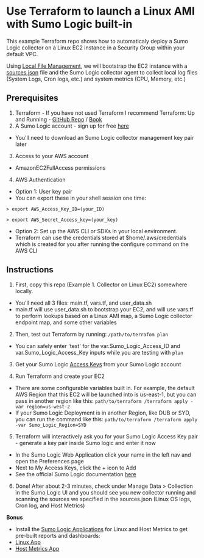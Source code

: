 # Use Terraform to launch a Linux AMI with Sumo Logic built-in

This example Terraform repo shows how to automaticaly deploy a Sumo Logic collector on a Linux EC2 instance in a Security Group within your default VPC.

Using [Local File Management](https://help.sumologic.com/Send-Data/Sources/03Use-JSON-to-Configure-Sources/Local-Configuration-File-Management
), we will bootstrap the EC2 instance with a [sources.json](https://help.sumologic.com/Send-Data/Sources/03Use-JSON-to-Configure-Sources) file and the Sumo Logic collector agent to collect local log files (System Logs, Cron logs, etc.) and system metrics (CPU, Memory, etc.)


## Prerequisites

1. Terraform - If you have not used Terraform I recommend Terraform: Up and Running - [GitHub Repo](https://github.com/brikis98/terraform-up-and-running-code) / [Book](http://www.terraformupandrunning.com/)
2. A Sumo Logic account - sign up for free [here](https://www.sumologic.com/signup-free/?utm_medium=sales+email)
- You'll need to download an Sumo Logic collector management key pair later
3. Access to your AWS account
  - AmazonEC2FullAccess permissions
4. AWS Authentication
- Option 1: User key pair
- You can export these in your shell session one time:

```> export AWS_Access_Key_ID=(your_ID)```

```> export AWS_Secret_Access_key=(your_key)```

- Option 2: Set up the AWS CLI or SDKs in your local environment.
- Terraform can use the credentials stored at $home/.aws/credentials which is created for you after running the configure command on the AWS CLI


## Instructions

1. First, copy this repo (Example 1. Collector on Linux EC2) somewhere locally. 
- You'll need all 3 files: main.tf, vars.tf, and user_data.sh
- main.tf will use user_data.sh to bootstrap your EC2, and will use vars.tf to perform lookups based on a Linux AMI map, a Sumo Logic collector endpoint map, and some other variables

2. Then, test out Terraform by running: 
```/path/to/terrafom plan```
- You can safely enter 'test' for the var.Sumo_Logic_Access_ID and var.Sumo_Logic_Access_Key inputs while you are testing with ```plan```

3. Get your Sumo Logic [Access Keys](https://help.sumologic.com/Manage/Security/Access-Keys) from your Sumo Logic account

4. Run Terraform and create your EC2
- There are some configurable variables built in. For example, the default AWS Region that this EC2 will be launched into is us-east-1, but you can pass in another region like this:
```path/to/terraform /terraform apply -var region=us-west-2```
- If your Sumo Logic Deployment is in another Region, like DUB or SYD, you can run the command like this:
```path/to/terraform /terraform apply -var Sumo_Logic_Region=SYD```

5. Terraform will interactively ask you for your Sumo Logic Access Key pair - generate a key pair inside Sumo logic and enter it now
- In the Sumo Logic Web Application click your name in the left nav and open the Preferences page
- Next to My Access Keys, click the + icon to Add
- See the official Sumo Logic documentation [here](https://help.sumologic.com/Manage/Security/Access-Keys)

6. Done! After about 2-3 minutes, check under Manage Data > Collection in the Sumo Logic UI and you should see you new collector running and scanning the sources we specified in the sources.json (Linux OS logs, Cron log, and Host Metrics)

**Bonus**
- Install the [Sumo Logic Applications](https://help.sumologic.com/Search/Library/Apps-in-Sumo-Logic/01-Sumo-Logic-Apps) for Linux and Host Metrics to get pre-built reports and dashboards:
- [Linux App](https://help.sumologic.com/Send-Data/Data_Types/Linux/Install_the_Linux_App)
- [Host Metrics App](https://help.sumologic.com/Send-Data/Data_Types/Host_Metrics/02Install_the_Host_Metrics_App)
